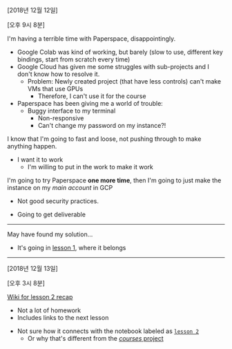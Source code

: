 [2018년 12월 12일]

[오후 9시 8분]

I'm having a terrible time with Paperspace, disappointingly.
* Google Colab was kind of working, but barely (slow to use, different key bindings,
  start from scratch every time)
* Google Cloud has given me some struggles with sub-projects and I don't know how
  to resolve it.
	- Problem: Newly created project (that have less controls) can't make VMs that
	  use GPUs
		* Therefore, I can't use it for the course
* Paperspace has been giving me a world of trouble:
  - Buggy interface to my terminal
	- Non-responsive
	- Can't change my password on my instance?!

I know that I'm going to fast and loose, not pushing through to make anything
  happen.
* I want it to work
  + I'm willing to put in the work to make it work

I'm going to try Paperspace __one more time__, then I'm going to just make the
 instance on my _main account_ in GCP
- Not good security practices.
+ Going to get deliverable

---

May have found my solution...

* It's going in [lesson 1](./lesson1.md), where it belongs

---

[2018년 12월 13일]

[오후 3시 8분]

[Wiki for lesson 2 recap](https://forums.fast.ai/t/wiki-lesson-2/9399)
+ Not a lot of homework
+ Includes links to the next lesson
- Not sure how it connects with the notebook labeled as [`lesson 2`](https://github.com/fastai/fastai/tree/master/courses/dl1)
  - Or why that's different from the [_courses_ project](https://github.com/fastai/courses/tree/master/deeplearning1/nbs)
